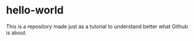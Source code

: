 # hello-world
This is a repository made just as a tutorial to understand better what Github is about. 
